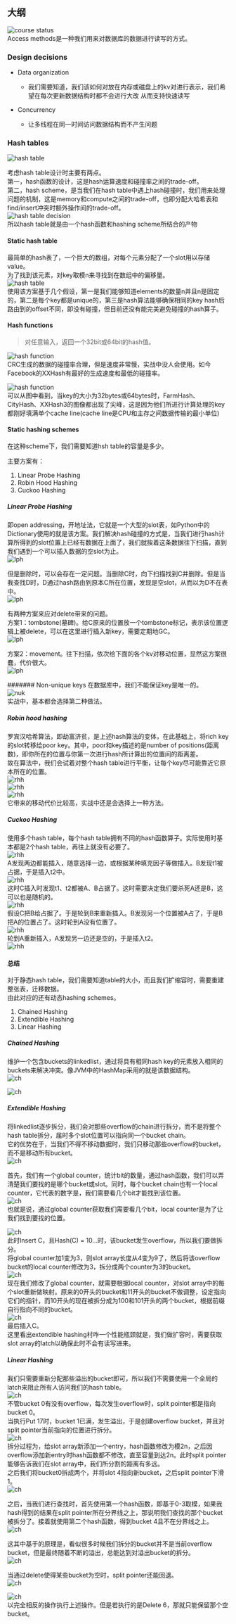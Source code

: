 ## 大纲

![course status](figs/C6/total.png)  
Access methods是一种我们用来对数据库的数据进行读写的方式。

### Design decisions
-	Data organization
	-	我们需要知道，我们该如何对放在内存或磁盘上的kv对进行表示，我们希望在每次更新数据结构时都不会进行大改 从而支持快速读写

-	Concurrency
	-	让多线程在同一时间访问数据结构而不产生问题


### Hash tables
![hash table](figs/C6/hash-tables.png)  

考虑hash table设计时主要有两点。  
第一，hash函数的设计，这是hash运算速度和碰撞率之间的trade-off。  
第二，hash scheme，是当我们在hash table中遇上hash碰撞时，我们用来处理问题的机制，这是memory和compute之间的trade-off，也即分配大哈希表和find/insert冲突时额外操作间的trade-off。  
![hash table decision](figs/C6/hash-table-decision.png)  
所以hash table就是由一个hash函数和hashing scheme所结合的产物

#### Static hash table
最简单的hash表了，一个巨大的数组，对每个元素分配了一个slot用以存储value。  
为了找到该元素，对key取模n来寻找到在数组中的偏移量。  
![hash table](figs/C6/static-hash-tables.png)  
使用该方案基于几个假设，第一是我们能够知道elements的数量n并且n是固定的，第二是每个key都是unique的，第三是hash算法能够确保相同的key hash后路由到的offset不同，即没有碰撞，但目前还没有能完美避免碰撞的hash算子。


#### Hash functions
>对任意输入，返回一个32bit或64bit的hash值。  

![hash function](figs/C6/hash-function.png)  
CRC生成的数据的碰撞率合理，但是速度非常慢，实战中没人会使用。如今Facebook的XXHash有最好的生成速度和最低的碰撞率。  

![hash function](figs/C6/hash-function-benchmark.png)  
可以从图中看到，当key的大小为32bytes或64bytes时，FarmHash、CityHash、XXHash3的图像都出现了尖峰，这是因为他们所进行计算处理的key都刚好填满单个cache line(cache line是CPU和主存之间数据传输的最小单位)


#### Static hashing schemes
在这种scheme下，我们需要知道hsh table的容量是多少。  

主要方案有：

1.	Linear Probe Hashing
2.	Robin Hood Hashing
3.	Cuckoo Hashing

##### Linear Probe Hashing
即open addressing，开地址法，它就是一个大型的slot表，如Python中的Dictionary使用的就是该方案。我们解决hash碰撞的方式是，当我们进行hash计算所得到的slot位置上已经有数据在上面了，我们就挨着这条数据往下扫描，直到我们遇到一个可以插入数据的空slot为止。  
![lph](figs/C6/linear-probe-hashing.png)  

但是删除时，可以会存在一定问题。当删除C时，向下扫描找到C并删除。但是当我查找D时，D通过hash路由到原本C所在位置，发现是空slot，从而以为D不在表中。  
![lph](figs/C6/linear-probe-hashing2.png)  

有两种方案来应对delete带来的问题。  
方案1：tombstone(墓碑)。给C原来的位置放一个tombstone标记，表示该位置逻辑上被delete，可以在这里进行插入新key，需要定期地GC。  
![lph](figs/C6/linear-probe-hashing3.png)  

方案2：movement。往下扫描，依次给下面的各个kv对移动位置，显然这方案很蠢，代价很大。  
![lph](figs/C6/linear-probe-hashing4.png)  


####### Non-unique keys
在数据库中，我们不能保证key是唯一的。  
![nuk](figs/C6/non-unique-keys.png)  
实战中，基本都会选择第二种做法。  



##### Robin hood hashing
罗宾汉哈希算法，即劫富济贫，是上述hash算法的变体，在此基础上，将rich key的slot转移给poor key。其中，poor和key描述的是number of positions(距离数)，即你所在的位置与你第一次进行hash所计算出的位置间的距离差。  
故在算法中，我们会试着对整个hash table进行平衡，让每个key尽可能靠近它原本所在的位置。  
![rhh](figs/C6/robin-hood-hashing0.png)  
![rhh](figs/C6/robin-hood-hashing.png)  
![rhh](figs/C6/robin-hood-hashing2.png)  
它带来的移动代价比较高，实战中还是会选择上一种方法。


##### Cuckoo Hashing
使用多个hash table，每个hash table拥有不同的hash函数算子。实际使用时基本都是2个hash table，再往上就没有必要了。  
![rhh](figs/C6/cuckoo-hashing.png)  
A发现两边都能插入，随意选择一边，或根据某种填充因子等做插入。B发现t1被占据，于是插入t2中。  
![rhh](figs/C6/cuckoo-hashing2.png)  
这时C插入时发现t1、t2都被A、B占据了。这时需要决定我们要杀死A还是B，这可以也是随机的。  
![rhh](figs/C6/cuckoo-hashing3.png)  
假设C把B给占据了。于是轮到B来重新插入。B发现另一个位置被A占了，于是B把A的位置占了。这时轮到A没有位置了。    
![rhh](figs/C6/cuckoo-hashing4.png)  
轮到A重新插入，A发现另一边还是空的，于是插入t2。  
![rhh](figs/C6/cuckoo-hashing5.png)  


#### 总结
对于静态hash table，我们需要知道table的大小，而且我们扩缩容时，需要重建整张表，迁移数据。  
由此对应的还有动态hashing schemes。  

1.	Chained Hashing
2.	Extendible Hashing
3.	Linear Hashing


##### Chained Hashing
维护一个包含buckets的linkedlist，通过将具有相同hash key的元素放入相同的buckets来解决冲突。像JVM中的HashMap采用的就是该数据结构。  
![ch](figs/C6/chained-hashing.png)  


![ch](figs/C6/chained-hashing2.png)  

##### Extendible Hashing
将linkedlist逐步拆分，我们会对那些overflow的chain进行拆分，而不是将整个hash table拆分，届时多个slot位置可以指向同一个bucket chain。  
它的优势在于，当我们不得不移动数据时，我们只移动那些overflow的bucket，而不是移动所有bucket。  
![ch](figs/C6/extendible-hashing.png)  

首先，我们有一个global counter，统计bit的数量，通过hash函数，我们可以弄清楚我们要找的是哪个bucket或slot。同时，每个bucket chain也有一个local counter，它代表的数字是，我们需要看几个bit才能找到该位置。  
![ch](figs/C6/extendible-hashing2.png)  
也就是说，通过global counter获取我们需要看几个bit，local counter是为了让我们找到要找的位置。  

![ch](figs/C6/extendible-hashing3.png)  
此时Insert C，且Hash(C) = 10...时，该bucket发生overflow，所以我们要做拆分。  
将global counter加1变为3，则slot array长度从4变为9了，然后将该overflow bucket的local counter修改为3，拆分成两个counter为3的bucket。  
![ch](figs/C6/extendible-hashing4.png)  
现在我们修改了global counter，就需要根据local counter，对slot array中的每个slot重新做映射。原来的0开头的bucket和11开头的bucket不做调整，设定指向它们的指针，而10开头的现在被拆分成为100和101开头的两个bucket，根据前缀自行指向不同的bucket。  
![ch](figs/C6/extendible-hashing5.png)  
最后插入C。  
这里看出extendible hashing村咋一个性能瓶颈就是，我们做扩容时，需要获取slot array的latch以确保此时不会有读写进来。  


##### Linear Hashing
我们只需要重新分配那些溢出的bucket即可，所以我们不需要使用一个全局的latch来阻止所有人访问我们的hash table。  
![ch](figs/C6/linear-hashing.png)  
不管bucket 0有没有overflow，每次发生overflow时，split pointer都是指向bucket 0。  
当执行Put 17时，bucket 1已满，发生溢出，于是创建overflow bucket，并且对split pointer当前指向的位置进行拆分。  
![ch](figs/C6/linear-hashing2.png)  
拆分过程为，给slot array新添加一个entry，hash函数修改为模2n，之后因overflow添加新entry时hash函数都不修改，直至容量到达2n。此时split pointer能够告诉我们在slot array中，我们所分割的距离有多远。  
之后我们将bucket0拆成两个，并将slot 4指向新bucket，之后split pointer下滑1。  
![ch](figs/C6/linear-hashing3.png)  

之后，当我们进行查找时，首先使用第一个hash函数，即基于0-3取模，如果我hash得到的结果在split pointer所在分界线之上，那说明我们查找的那个bucket被拆分了。接着就使用第二个hash函数，得到bucket 4且不在分界线之上。  
![ch](figs/C6/linear-hashing4.png)  

这其中基于的原理是，看似很多时候我们拆分的bucket并不是当前overflow bucket，但是最终随着不断的溢出，总能达到对溢出bucket的拆分。  
![ch](figs/C6/linear-hashing5.png)  

当通过delete使得某些bucket为空时，split pointer还能回退。  
![ch](figs/C6/linear-hashing6.png)  

![ch](figs/C6/linear-hashing7.png)  
以完全相反的操作执行上述操作。但是若执行的是Delete 6，那就只能保留那个空bucket。  